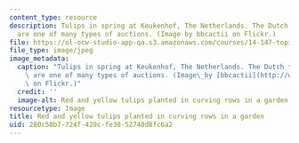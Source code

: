 ```yaml
---
content_type: resource
description: Tulips in spring at Keukenhof, The Netherlands. The Dutch tulip auctions
  are one of many types of auctions. (Image by bbcactii on Flickr.)
file: https://ol-ocw-studio-app-qa.s3.amazonaws.com/courses/14-147-topics-in-game-theory-fall-2009/280c58b7724f420cfe3052740d8fc6a2_14-147f09.jpg
file_type: image/jpeg
image_metadata:
  caption: "Tulips in spring at Keukenhof, The Netherlands. The Dutch tulip auctions\
    \ are one of many types of auctions. (Image\_by [bbcactii](http://www.flickr.com/photos/bhb/82184432/)\
    \ on Flickr.)"
  credit: ''
  image-alt: Red and yellow tulips planted in curving rows in a garden.
resourcetype: Image
title: Red and yellow tulips planted in curving rows in a garden
uid: 280c58b7-724f-420c-fe30-52740d8fc6a2
---
```

